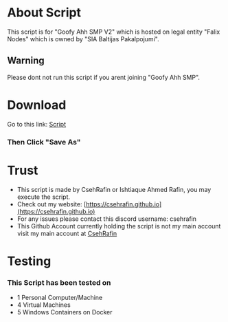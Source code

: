 # About Script
This script is for "Goofy Ahh SMP V2" which is hosted on legal entity "Falix Nodes" which is owned by "SIA Baltijas Pakalpojumi".
## Warning
Please dont not run this script if you arent joining "Goofy Ahh SMP".
# Download
Go to this link: [Script](https://raw.githubusercontent.com/csehrafin-backend/script-ehjKhIUBM6mcyBEvfG2GMw/refs/heads/main/script.bat)
### Then Click "Save As"

# Trust
* This script is made by CsehRafin or Ishtiaque Ahmed Rafin, you may execute the script.
* Check out my website: [https://csehrafin.github.io](https://csehrafin.github.io)
* For any issues please contact this discord username: csehrafin
* This Github Account currently holding the script is not my main account visit my main account at [CsehRafin](https://github.com/CsehRafin)
# Testing
### This Script has been tested on
* 1 Personal Computer/Machine
* 4 Virtual Machines
* 5 Windows Containers on Docker
